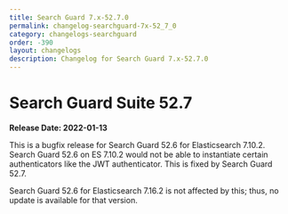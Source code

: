 ```yaml
---
title: Search Guard 7.x-52.7.0
permalink: changelog-searchguard-7x-52_7_0
category: changelogs-searchguard
order: -390
layout: changelogs
description: Changelog for Search Guard 7.x-52.7.0
---
```


<!--- Copyright 2021 floragunn GmbH -->

# Search Guard Suite 52.7

**Release Date: 2022-01-13**

This is a bugfix release for Search Guard 52.6 for Elasticsearch 7.10.2. Search Guard 52.6 on ES 7.10.2 would not be able to instantiate certain authenticators like the JWT authenticator. This is fixed by Search Guard 52.7.

Search Guard 52.6 for Elasticsearch 7.16.2 is not affected by this; thus, no update is available for that version.
